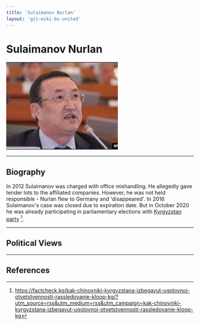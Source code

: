 ```yaml
---
title: 'Sulaimanov Nurlan'
layout: 'git-wiki-bs-united' 
---
```


# Sulaimanov Nurlan

![img](../assets/images/sulaimanov_nurlan.png)

_ _ _
## Biography

In 2012 Sulaimanov was charged with office mishandling. He allegedly gave tender lots to the affiliated companies. However, he was not held responsible - Nurlan flew to Germany and 'disappeared'. In 2016 Sulaimanov's case was closed due to expiration date. But in October 2020 he was already participating in parliamentary elections with [Kyrgyzstan party](PP_Kyrgyzstan.md) [^1].

_ _ _
## Political Views

_ _ _
## References

[^1]: https://factcheck.kg/kak-chinovniki-kyrgyzstana-izbegayut-ugolovnoj-otvetstvennosti-rassledovanie-kloop-kg/?utm_source=rss&utm_medium=rss&utm_campaign=kak-chinovniki-kyrgyzstana-izbegayut-ugolovnoj-otvetstvennosti-rassledovanie-kloop-kg

